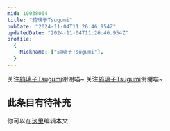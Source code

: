 ```yaml
---
mid: 10038064
title: "鸫璃子Tsugumi"
pubDate: "2024-11-04T11:26:46.954Z"
updatedDate: "2024-11-04T11:26:46.954Z"
profile:
  {
    Nickname: ["鸫璃子Tsugumi"],
  }
---
```


关注[鸫璃子Tsugumi](https://space.bilibili.com/10038064)谢谢喵~ 关注[鸫璃子Tsugumi](https://space.bilibili.com/10038064)谢谢喵~

## 此条目有待补充
你可以在[这里](https://github.com/Yuhanawa/VTuber.ICU/edit/master/src/content/v/鸫璃子Tsugumi/index.md)编辑本文
